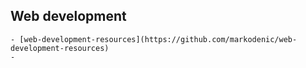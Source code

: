 ## Web development
	- [web-development-resources](https://github.com/markodenic/web-development-resources)
	-